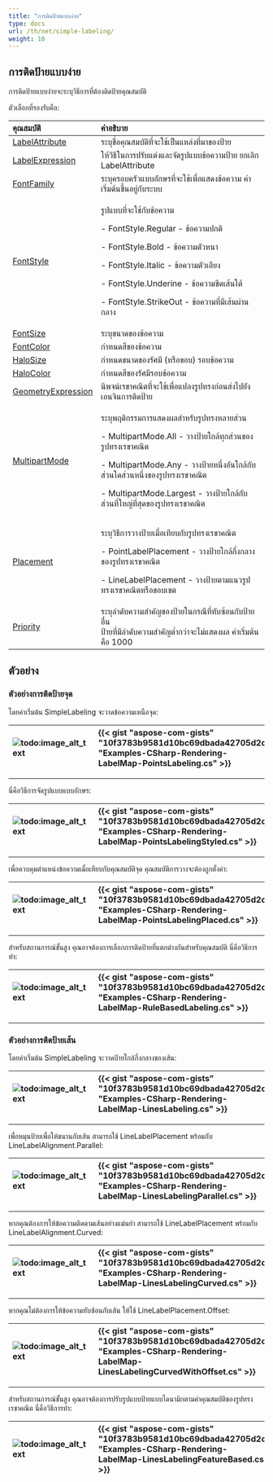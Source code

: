 ```yaml
---
title: "การติดป้ายแบบง่าย"
type: docs
url: /th/net/simple-labeling/
weight: 10
---
```


## **การติดป้ายแบบง่าย**
การติดป้ายแบบง่ายจะระบุวิธีการที่ต้องติดป้ายคุณสมบัติ

ตัวเลือกที่รองรับคือ:

|**คุณสมบัติ**|**คำอธิบาย**|
| :- | :- |
|[LabelAttribute](https://reference.aspose.com/gis/net/aspose.gis.rendering.labelings/simplelabeling/properties/labelattribute)|ระบุชื่อคุณสมบัติที่จะใช้เป็นแหล่งที่มาของป้าย|
|[LabelExpression](https://reference.aspose.com/gis/net/aspose.gis.rendering.labelings/simplelabeling/properties/labelexpression)|ให้วิธีในการปรับแต่งและจัดรูปแบบข้อความป้าย ยกเลิก LabelAttribute|
|[FontFamily](https://reference.aspose.com/gis/net/aspose.gis.rendering.labelings/simplelabeling/properties/fontfamily)|ระบุครอบครัวแบบอักษรที่จะใช้เพื่อแสดงข้อความ ค่าเริ่มต้นขึ้นอยู่กับระบบ|
|[FontStyle](https://reference.aspose.com/gis/net/aspose.gis.rendering.labelings/simplelabeling/properties/fontstyle)|<p>รูปแบบที่จะใช้กับข้อความ</p><p>- FontStyle.Regular - ข้อความปกติ</p><p>- FontStyle.Bold - ข้อความตัวหนา</p><p>- FontStyle.Italic - ข้อความตัวเอียง</p><p>- FontStyle.Underine - ข้อความขีดเส้นใต้</p><p>- FontStyle.StrikeOut - ข้อความที่มีเส้นผ่านกลาง</p>|
|[FontSize](https://reference.aspose.com/gis/net/aspose.gis.rendering.labelings/simplelabeling/properties/fontsize)|ระบุขนาดของข้อความ|
|[FontColor](https://reference.aspose.com/gis/net/aspose.gis.rendering.labelings/simplelabeling/properties/fontcolor)|กำหนดสีของข้อความ|
|[HaloSize](https://reference.aspose.com/gis/net/aspose.gis.rendering.labelings/simplelabeling/properties/halosize)|กำหนดขนาดของรัศมี (หรือขอบ) รอบข้อความ|
|[HaloColor](https://reference.aspose.com/gis/net/aspose.gis.rendering.labelings/simplelabeling/properties/halocolor)|กำหนดสีของรัศมีรอบข้อความ|
|[GeometryExpression](https://reference.aspose.com/gis/net/aspose.gis.rendering.labelings/simplelabeling/properties/geometryexpression)|นิพจน์เรขาคณิตที่จะใช้เพื่อแปลงรูปทรงก่อนส่งไปยังเอนจินการติดป้าย|
|[MultipartMode](https://reference.aspose.com/gis/net/aspose.gis.rendering.labelings/simplelabeling/properties/multipartmode)|<p>ระบุพฤติกรรมการแสดงผลสำหรับรูปทรงหลายส่วน</p><p>- MultipartMode.All - วางป้ายใกล้ทุกส่วนของรูปทรงเรขาคณิต</p><p>- MultipartMode.Any - วางป้ายหนึ่งอันใกล้กับส่วนใดส่วนหนึ่งของรูปทรงเรขาคณิต</p><p>- MultipartMode.Largest - วางป้ายใกล้กับส่วนที่ใหญ่ที่สุดของรูปทรงเรขาคณิต</p>|
|[Placement](https://reference.aspose.com/gis/net/aspose.gis.rendering.labelings/simplelabeling/properties/placement)|<p>ระบุวิธีการวางป้ายเมื่อเทียบกับรูปทรงเรขาคณิต</p><p>- PointLabelPlacement - วางป้ายใกล้กึ่งกลางของรูปทรงเรขาคณิต</p><p>- LineLabelPlacement - วางป้ายตามแนวรูปทรงเรขาคณิตหรือขอบเขต</p>|
|[Priority](https://reference.aspose.com/gis/net/aspose.gis.rendering.labelings/simplelabeling/properties/priority)|ระบุลำดับความสำคัญของป้ายในกรณีที่ทับซ้อนกับป้ายอื่น<br>ป้ายที่มีลำดับความสำคัญต่ำกว่าจะไม่แสดงผล ค่าเริ่มต้นคือ 1000|

## **ตัวอย่าง**
### **ตัวอย่างการติดป้ายจุด**
โดยค่าเริ่มต้น SimpleLabeling จะวาดข้อความเหนือจุด:

|![todo:image_alt_text](simple-labeling_1.png)|{{< gist "aspose-com-gists" "10f3783b9581d10bc69dbada42705d2c" "Examples-CSharp-Rendering-LabelMap-PointsLabeling.cs" >}}|
| :- | :- |

-----
นี่คือวิธีการจัดรูปแบบแบบอักษร:

|![todo:image_alt_text](simple-labeling_2.png)|{{< gist "aspose-com-gists" "10f3783b9581d10bc69dbada42705d2c" "Examples-CSharp-Rendering-LabelMap-PointsLabelingStyled.cs" >}}|
| :- | :- |

-----
เพื่อควบคุมตำแหน่งข้อความเมื่อเทียบกับคุณสมบัติจุด คุณสมบัติการวางจะต้องถูกตั้งค่า:

|![todo:image_alt_text](simple-labeling_3.png)|{{< gist "aspose-com-gists" "10f3783b9581d10bc69dbada42705d2c" "Examples-CSharp-Rendering-LabelMap-PointsLabelingPlaced.cs" >}}|
| :- | :- |

-----
สำหรับสถานการณ์ขั้นสูง คุณอาจต้องการเลือกการติดป้ายที่แตกต่างกันสำหรับคุณสมบัติ นี่คือวิธีการทำ:

|![todo:image_alt_text](simple-labeling_4.png)|{{< gist "aspose-com-gists" "10f3783b9581d10bc69dbada42705d2c" "Examples-CSharp-Rendering-LabelMap-RuleBasedLabeling.cs" >}}|
| :- | :- |

-----
### **ตัวอย่างการติดป้ายเส้น**
โดยค่าเริ่มต้น SimpleLabeling จะวาดป้ายใกล้กึ่งกลางของเส้น:

|![todo:image_alt_text](simple-labeling_5.png)|{{< gist "aspose-com-gists" "10f3783b9581d10bc69dbada42705d2c" "Examples-CSharp-Rendering-LabelMap-LinesLabeling.cs" >}}|
| :- | :- |

-----
เพื่อหมุนป้ายเพื่อให้ขนานกับเส้น สามารถใช้ LineLabelPlacement พร้อมกับ LineLabelAlignment.Parallel:

|![todo:image_alt_text](simple-labeling_6.png)|{{< gist "aspose-com-gists" "10f3783b9581d10bc69dbada42705d2c" "Examples-CSharp-Rendering-LabelMap-LinesLabelingParallel.cs" >}}|
| :- | :- |

-----
หากคุณต้องการให้ข้อความติดตามเส้นอย่างแม่นยำ สามารถใช้ LineLabelPlacement พร้อมกับ LineLabelAlignment.Curved:

|![todo:image_alt_text](simple-labeling_7.png)|{{< gist "aspose-com-gists" "10f3783b9581d10bc69dbada42705d2c" "Examples-CSharp-Rendering-LabelMap-LinesLabelingCurved.cs" >}}|
| :- | :- |

-----
หากคุณไม่ต้องการให้ข้อความทับซ้อนกับเส้น ให้ใช้ LineLabelPlacement.Offset:

|![todo:image_alt_text](simple-labeling_8.png)|{{< gist "aspose-com-gists" "10f3783b9581d10bc69dbada42705d2c" "Examples-CSharp-Rendering-LabelMap-LinesLabelingCurvedWithOffset.cs" >}}|
| :- | :- |

-----
สำหรับสถานการณ์ขั้นสูง คุณอาจต้องการปรับรูปแบบป้ายแบบไดนามิกตามค่าคุณสมบัติของรูปทรงเรขาคณิต นี่คือวิธีการทำ:

|![todo:image_alt_text](simple-labeling_9.png)|{{< gist "aspose-com-gists" "10f3783b9581d10bc69dbada42705d2c" "Examples-CSharp-Rendering-LabelMap-LinesLabelingFeatureBased.cs" >}}|
| :- | :- |
